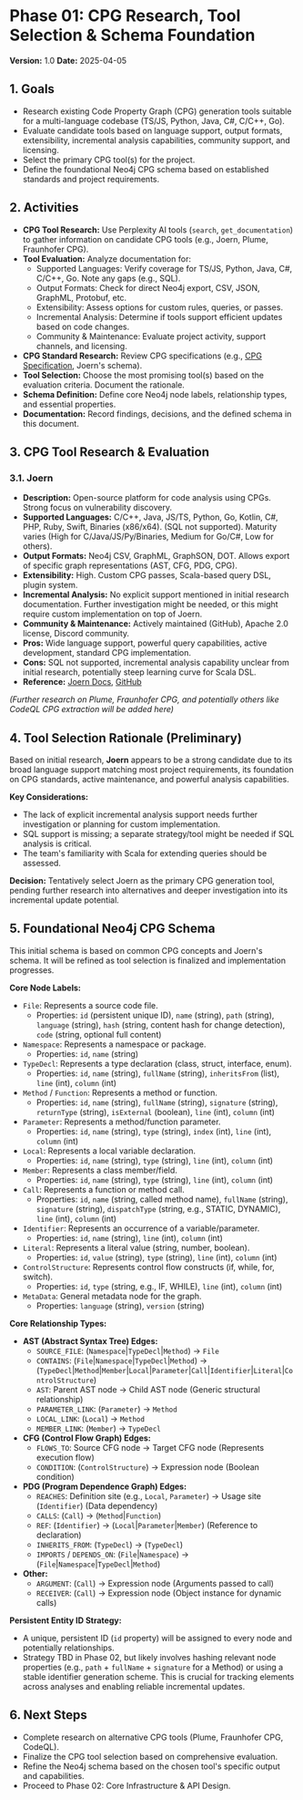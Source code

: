 # Phase 01: CPG Research, Tool Selection & Schema Foundation

**Version:** 1.0
**Date:** 2025-04-05

## 1. Goals

*   Research existing Code Property Graph (CPG) generation tools suitable for a multi-language codebase (TS/JS, Python, Java, C#, C/C++, Go).
*   Evaluate candidate tools based on language support, output formats, extensibility, incremental analysis capabilities, community support, and licensing.
*   Select the primary CPG tool(s) for the project.
*   Define the foundational Neo4j CPG schema based on established standards and project requirements.

## 2. Activities

*   **CPG Tool Research:** Use Perplexity AI tools (`search`, `get_documentation`) to gather information on candidate CPG tools (e.g., Joern, Plume, Fraunhofer CPG).
*   **Tool Evaluation:** Analyze documentation for:
    *   Supported Languages: Verify coverage for TS/JS, Python, Java, C#, C/C++, Go. Note any gaps (e.g., SQL).
    *   Output Formats: Check for direct Neo4j export, CSV, JSON, GraphML, Protobuf, etc.
    *   Extensibility: Assess options for custom rules, queries, or passes.
    *   Incremental Analysis: Determine if tools support efficient updates based on code changes.
    *   Community & Maintenance: Evaluate project activity, support channels, and licensing.
*   **CPG Standard Research:** Review CPG specifications (e.g., [CPG Specification](https://cpgspec.github.io/), Joern's schema).
*   **Tool Selection:** Choose the most promising tool(s) based on the evaluation criteria. Document the rationale.
*   **Schema Definition:** Define core Neo4j node labels, relationship types, and essential properties.
*   **Documentation:** Record findings, decisions, and the defined schema in this document.

## 3. CPG Tool Research & Evaluation

### 3.1. Joern

*   **Description:** Open-source platform for code analysis using CPGs. Strong focus on vulnerability discovery.
*   **Supported Languages:** C/C++, Java, JS/TS, Python, Go, Kotlin, C#, PHP, Ruby, Swift, Binaries (x86/x64). (SQL not supported). Maturity varies (High for C/Java/JS/Py/Binaries, Medium for Go/C#, Low for others).
*   **Output Formats:** Neo4j CSV, GraphML, GraphSON, DOT. Allows export of specific graph representations (AST, CFG, PDG, CPG).
*   **Extensibility:** High. Custom CPG passes, Scala-based query DSL, plugin system.
*   **Incremental Analysis:** No explicit support mentioned in initial research documentation. Further investigation might be needed, or this might require custom implementation on top of Joern.
*   **Community & Maintenance:** Actively maintained (GitHub), Apache 2.0 license, Discord community.
*   **Pros:** Wide language support, powerful query capabilities, active development, standard CPG implementation.
*   **Cons:** SQL not supported, incremental analysis capability unclear from initial research, potentially steep learning curve for Scala DSL.
*   **Reference:** [Joern Docs](https://docs.joern.io), [GitHub](https://github.com/joernio/joern)

*(Further research on Plume, Fraunhofer CPG, and potentially others like CodeQL CPG extraction will be added here)*

## 4. Tool Selection Rationale (Preliminary)

Based on initial research, **Joern** appears to be a strong candidate due to its broad language support matching most project requirements, its foundation on CPG standards, active maintenance, and powerful analysis capabilities.

**Key Considerations:**
*   The lack of explicit incremental analysis support needs further investigation or planning for custom implementation.
*   SQL support is missing; a separate strategy/tool might be needed if SQL analysis is critical.
*   The team's familiarity with Scala for extending queries should be assessed.

**Decision:** Tentatively select Joern as the primary CPG generation tool, pending further research into alternatives and deeper investigation into its incremental update potential.

## 5. Foundational Neo4j CPG Schema

This initial schema is based on common CPG concepts and Joern's schema. It will be refined as tool selection is finalized and implementation progresses.

**Core Node Labels:**

*   `File`: Represents a source code file.
    *   Properties: `id` (persistent unique ID), `name` (string), `path` (string), `language` (string), `hash` (string, content hash for change detection), `code` (string, optional full content)
*   `Namespace`: Represents a namespace or package.
    *   Properties: `id`, `name` (string)
*   `TypeDecl`: Represents a type declaration (class, struct, interface, enum).
    *   Properties: `id`, `name` (string), `fullName` (string), `inheritsFrom` (list<string>), `line` (int), `column` (int)
*   `Method` / `Function`: Represents a method or function.
    *   Properties: `id`, `name` (string), `fullName` (string), `signature` (string), `returnType` (string), `isExternal` (boolean), `line` (int), `column` (int)
*   `Parameter`: Represents a method/function parameter.
    *   Properties: `id`, `name` (string), `type` (string), `index` (int), `line` (int), `column` (int)
*   `Local`: Represents a local variable declaration.
    *   Properties: `id`, `name` (string), `type` (string), `line` (int), `column` (int)
*   `Member`: Represents a class member/field.
    *   Properties: `id`, `name` (string), `type` (string), `line` (int), `column` (int)
*   `Call`: Represents a function or method call.
    *   Properties: `id`, `name` (string, called method name), `fullName` (string), `signature` (string), `dispatchType` (string, e.g., STATIC, DYNAMIC), `line` (int), `column` (int)
*   `Identifier`: Represents an occurrence of a variable/parameter.
    *   Properties: `id`, `name` (string), `line` (int), `column` (int)
*   `Literal`: Represents a literal value (string, number, boolean).
    *   Properties: `id`, `value` (string), `type` (string), `line` (int), `column` (int)
*   `ControlStructure`: Represents control flow constructs (if, while, for, switch).
    *   Properties: `id`, `type` (string, e.g., IF, WHILE), `line` (int), `column` (int)
*   `MetaData`: General metadata node for the graph.
    *   Properties: `language` (string), `version` (string)

**Core Relationship Types:**

*   **AST (Abstract Syntax Tree) Edges:**
    *   `SOURCE_FILE`: (`Namespace`|`TypeDecl`|`Method`) -> `File`
    *   `CONTAINS`: (`File`|`Namespace`|`TypeDecl`|`Method`) -> (`TypeDecl`|`Method`|`Member`|`Local`|`Parameter`|`Call`|`Identifier`|`Literal`|`ControlStructure`)
    *   `AST`: Parent AST node -> Child AST node (Generic structural relationship)
    *   `PARAMETER_LINK`: (`Parameter`) -> `Method`
    *   `LOCAL_LINK`: (`Local`) -> `Method`
    *   `MEMBER_LINK`: (`Member`) -> `TypeDecl`
*   **CFG (Control Flow Graph) Edges:**
    *   `FLOWS_TO`: Source CFG node -> Target CFG node (Represents execution flow)
    *   `CONDITION`: (`ControlStructure`) -> Expression node (Boolean condition)
*   **PDG (Program Dependence Graph) Edges:**
    *   `REACHES`: Definition site (e.g., `Local`, `Parameter`) -> Usage site (`Identifier`) (Data dependency)
    *   `CALLS`: (`Call`) -> (`Method`|`Function`)
    *   `REF`: (`Identifier`) -> (`Local`|`Parameter`|`Member`) (Reference to declaration)
    *   `INHERITS_FROM`: (`TypeDecl`) -> (`TypeDecl`)
    *   `IMPORTS` / `DEPENDS_ON`: (`File`|`Namespace`) -> (`File`|`Namespace`|`TypeDecl`|`Method`)
*   **Other:**
    *   `ARGUMENT`: (`Call`) -> Expression node (Arguments passed to call)
    *   `RECEIVER`: (`Call`) -> Expression node (Object instance for dynamic calls)

**Persistent Entity ID Strategy:**
*   A unique, persistent ID (`id` property) will be assigned to every node and potentially relationships.
*   Strategy TBD in Phase 02, but likely involves hashing relevant node properties (e.g., `path` + `fullName` + `signature` for a Method) or using a stable identifier generation scheme. This is crucial for tracking elements across analyses and enabling reliable incremental updates.

## 6. Next Steps

*   Complete research on alternative CPG tools (Plume, Fraunhofer CPG, CodeQL).
*   Finalize the CPG tool selection based on comprehensive evaluation.
*   Refine the Neo4j schema based on the chosen tool's specific output and capabilities.
*   Proceed to Phase 02: Core Infrastructure & API Design.